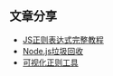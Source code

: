 ## 文章分享
 - [JS正则表达式完整教程](https://juejin.im/post/5965943ff265da6c30653879)
 - [Node.js垃圾回收](https://eggggger.xyz/2016/10/22/node-gc/)
 - [可视化正则工具](http://regexr.com/)


